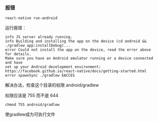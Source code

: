 ### 报错

```
react-native run-android
```

运行报错：

```
info JS server already running.
info Building and installing the app on the device (cd android && ./gradlew app:installDebug)...
error Could not install the app on the device, read the error above for details.
Make sure you have an Android emulator running or a device connected and have
set up your Android development environment:
https://facebook.github.io/react-native/docs/getting-started.html
error spawnSync ./gradlew EACCES
```
解决办法，检查这个目录的权限 android/gradlew

权限应该是 755 而不是 644
```
chmod 755 android/gradlew
```
使gradlew成为可执行文件
